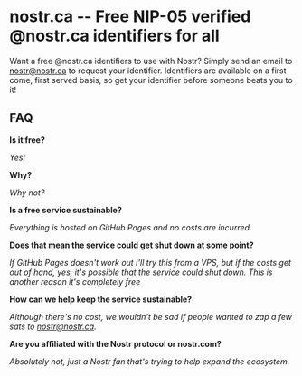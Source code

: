 # nostr.ca -- Free NIP-05 verified @nostr.ca identifiers for all

Want a free @nostr.ca identifiers to use with Nostr? Simply send an email to nostr@nostr.ca to request your identifier. Identifiers are available on a first come, first served basis, so get your identifier before someone beats you to it!

## FAQ

**Is it free?**

_Yes!_

**Why?**

_Why not?_

**Is a free service sustainable?**

_Everything is hosted on GitHub Pages and no costs are incurred._

**Does that mean the service could get shut down at some point?**

_If GitHub Pages doesn't work out I'll try this from a VPS, but if the costs get out of hand, yes, it's possible that the service could shut down. This is another reason it's completely free_

**How can we help keep the service sustainable?**

_Although there's no cost, we wouldn't be sad if people wanted to zap a few sats to nostr@nostr.ca._

**Are you affiliated with the Nostr protocol or nostr.com?**

_Absolutely not, just a Nostr fan that's trying to help expand the ecosystem._
